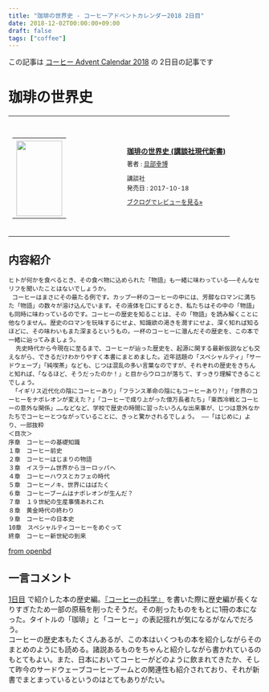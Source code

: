 ```yaml
---
title: "珈琲の世界史 - コーヒーアドベントカレンダー2018 2日目"
date: 2018-12-02T00:00:00+09:00
draft: false
tags: ["coffee"]
---
```


この記事は [コーヒー Advent Calendar 2018](https://adventar.org/calendars/3204) の 2日目の記事です

# 珈琲の世界史　

<div class="booklog_html"><table><tr><td class="booklog_html_image"><div style="background:url(https://booklog.jp/common/buildhtml/wood/images/top.gif) no-repeat right;width:200px;height:25px;"></div><table cellpadding="0" cellspacing="0" border="0" width="200"><tr><td background="https://booklog.jp/common/buildhtml/wood/images/main.gif" height="160" style="vertical-align:bottom;text-align:center;line-height:0;"><a href="https://www.amazon.co.jp/%E7%8F%88%E7%90%B2%E3%81%AE%E4%B8%96%E7%95%8C%E5%8F%B2-%E8%AC%9B%E8%AB%87%E7%A4%BE%E7%8F%BE%E4%BB%A3%E6%96%B0%E6%9B%B8-%E6%97%A6%E9%83%A8-%E5%B9%B8%E5%8D%9A/dp/4062884453?SubscriptionId=0AVSM5SVKRWTFMG7ZR82&tag=gennei-22&linkCode=xm2&camp=2025&creative=165953&creativeASIN=4062884453" target="_blank"><img src="https://images-fe.ssl-images-amazon.com/images/I/41%2BnJkrluwL._SL160_.jpg" width="91" height="150" style="border:0;border-radius:0;" /></a></td></tr></table><div style="background:url(https://booklog.jp/common/buildhtml/wood/images/bottom.gif) no-repeat;width:200px;height:15px;"></div></td><td class="booklog_html_info" style="padding-left:20px;"><div class="booklog_html_title" style="margin-bottom:10px;font-size:14px;font-weight:bold;"><a href="https://www.amazon.co.jp/%E7%8F%88%E7%90%B2%E3%81%AE%E4%B8%96%E7%95%8C%E5%8F%B2-%E8%AC%9B%E8%AB%87%E7%A4%BE%E7%8F%BE%E4%BB%A3%E6%96%B0%E6%9B%B8-%E6%97%A6%E9%83%A8-%E5%B9%B8%E5%8D%9A/dp/4062884453?SubscriptionId=0AVSM5SVKRWTFMG7ZR82&tag=gennei-22&linkCode=xm2&camp=2025&creative=165953&creativeASIN=4062884453" target="_blank">珈琲の世界史 (講談社現代新書)</a></div><div style="margin-bottom:10px;"><div class="booklog_html_author" style="margin-bottom:15px;font-size:12px;line-height:1.2em">著者 : <a href="https://booklog.jp/author/%E6%97%A6%E9%83%A8%E5%B9%B8%E5%8D%9A" target="_blank">旦部幸博</a></div><div class="booklog_html_manufacturer" style="margin-bottom:5px;font-size:12px;line-height:1.2em">講談社</div><div class="booklog_html_release" style="font-size:12px;line-height:1.2em">発売日 : 2017-10-18</div></div><div class="booklog_html_link_amazon"><a href="https://booklog.jp/item/1/4062884453" style="font-size:12px;" target="_blank">ブクログでレビューを見る»</a></div></td></tr></table></div>


## 内容紹介

```
ヒトが何かを食べるとき、その食べ物に込められた「物語」も一緒に味わっている――そんなセリフを聞いたことはないでしょうか。
 コーヒーはまさにその最たる例です。カップ一杯のコーヒーの中には、芳醇なロマンに満ちた「物語」の数々が溶け込んでいます。その液体を口にするとき、私たちはその中の「物語」も同時に味わっているのです。コーヒーの歴史を知ることは、その「物語」を読み解くことに他なりません。歴史のロマンを玩味するにせよ、知識欲の渇きを潤すにせよ、深く知れば知るほどに、その味わいもまた深まるというもの。一杯のコーヒーに潜んだその歴史を、この本で一緒に辿ってみましょう。
  先史時代から今現在に至るまで、コーヒーが辿った歴史を、起源に関する最新仮説なども交えながら、できるだけわかりやすく本書にまとめました。近年話題の「スペシャルティ」「サードウェーブ」「純喫茶」なども、じつは混乱の多い言葉なのですが、それぞれの歴史をきちんと知れば、「なるほど、そうだったのか！」と目からウロコが落ちて、すっきり理解できることでしょう。
 「イギリス近代化の陰にコーヒーあり」「フランス革命の陰にもコーヒーあり?!」「世界のコーヒーをナポレオンが変えた？」「コーヒーで成り上がった億万長者たち」「東西冷戦とコーヒーの意外な関係」……などなど、学校で歴史の時間に習ったいろんな出来事が、じつは意外なかたちでコーヒーとつながっていることに、きっと驚かされるでしょう。 ――「はじめに」より、一部抜粋 
＜目次＞ 　
序章　コーヒーの基礎知識 　
１章　コーヒー前史 　
２章　コーヒーはじまりの物語 　
３章　イスラーム世界からヨーロッパへ 　
４章　コーヒーハウスとカフェの時代 　
５章　コーヒーノキ、世界にはばたく 　
６章　コーヒーブームはナポレオンが生んだ？ 　
７章　１９世紀の生産事情あれこれ 　
８章　黄金時代の終わり 　
９章　コーヒーの日本史
10章　スペシャルティコーヒーをめぐって 　
終章　コーヒー新世紀の到来
```
[from openbd](https://api.openbd.jp/v1/get?isbn=9784062884457)

## 一言コメント

[1日目](https://blog.gennei.coffee/post/coffee-advent-calendar-2018-01/) で紹介した本の歴史編。[『コーヒーの科学』](https://www.amazon.co.jp/dp/4062579561?tag=gennei-22) を書いた際に歴史編が長くなりすぎたため一部の原稿を削ったそうだ。その削ったものをもとに1冊の本になった。タイトルの「珈琲」と「コーヒー」の表記揺れが気になるがなんでだろう。  
コーヒーの歴史本もたくさんあるが、この本はいくつもの本を紹介しながらそのまとめのようにも読める。諸説あるものをちゃんと紹介しながら書かれているのもとてもよい。また、日本においてコーヒーがどのように飲まれてきたか、そして昨今のサードウェーブコーヒーブームとの関連性も紹介されており、それが新書でまとまっているというのはとてもありがたい。  
